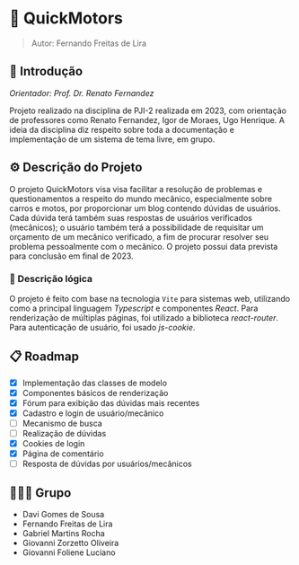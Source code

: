 # 🚙 QuickMotors


> Autor: Fernando Freitas de Lira

## 🏫 Introdução

_Orientador: Prof. Dr. Renato Fernandez_

Projeto realizado na disciplina de PJI-2 realizada em 2023, com orientação de professores como Renato Fernandez, Igor de Moraes, Ugo Henrique. A ideia da disciplina diz respeito sobre toda a documentação e implementação de um sistema de tema livre, em grupo.

## ⚙️ Descrição do Projeto

O projeto QuickMotors visa visa facilitar a resolução de problemas e questionamentos a respeito do mundo mecânico, especialmente sobre carros e motos, por proporcionar um blog contendo dúvidas de usuários. Cada dúvida terá também suas respostas de usuários verificados (mecânicos); o usuário também terá a possibilidade de requisitar um orçamento de um mecânico verificado, a fim de procurar resolver seu problema pessoalmente com o mecânico. O projeto possui data prevista para conclusão em final de 2023.

### 📖 Descrição lógica

O projeto é feito com base na tecnologia `Vite` para sistemas web, utilizando como a principal linguagem _Typescript_ e componentes _React_. Para renderização de múltiplas páginas, foi utilizado a biblioteca _react-router_.  Para autenticação de usuário, foi usado _js-cookie_.

## 📋 Roadmap

- [x] Implementação das classes de modelo
- [X] Componentes básicos de renderização
- [X] Fórum para exibição das dúvidas mais recentes
- [X] Cadastro e login de usuário/mecânico
- [ ] Mecanismo de busca
- [ ] Realização de dúvidas
- [X] Cookies de login
- [X] Página de comentário
- [ ] Resposta de dúvidas por usuários/mecânicos

## 🧑‍🤝‍🧑 Grupo

- Davi Gomes de Sousa
- Fernando Freitas de Lira
- Gabriel Martins Rocha
- Giovanni Zorzetto Oliveira
- Giovanni Foliene Luciano
